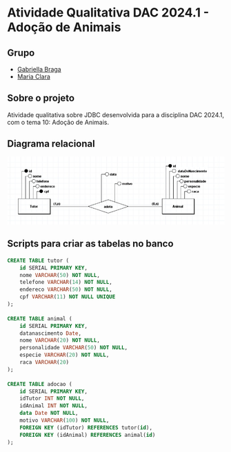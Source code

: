 # Atividade Qualitativa DAC 2024.1 - Adoção de Animais

## Grupo
- [Gabriella Braga](https://github.com/gabs44)
- [Maria Clara](https://github.com/marysclair)

## Sobre o projeto
Atividade qualitativa sobre JDBC desenvolvida para a disciplina DAC 2024.1, com o tema 10: Adoção de Animais.

## Diagrama relacional
![Diagrama relacional](diagramaRelacional.png)

## Scripts para criar as tabelas no banco
```sql
CREATE TABLE tutor (
    id SERIAL PRIMARY KEY,
    nome VARCHAR(50) NOT NULL,
    telefone VARCHAR(14) NOT NULL,
    endereco VARCHAR(50) NOT NULL,
    cpf VARCHAR(11) NOT NULL UNIQUE
);

CREATE TABLE animal (
    id SERIAL PRIMARY KEY,
    datanascimento Date,
    nome VARCHAR(20) NOT NULL,
    personalidade VARCHAR(50) NOT NULL,
    especie VARCHAR(20) NOT NULL,
    raca VARCHAR(20)
);

CREATE TABLE adocao (
    id SERIAL PRIMARY KEY,
    idTutor INT NOT NULL,
    idAnimal INT NOT NULL,
    data Date NOT NULL,
    motivo VARCHAR(100) NOT NULL,
    FOREIGN KEY (idTutor) REFERENCES tutor(id),
    FOREIGN KEY (idAnimal) REFERENCES animal(id)
);
